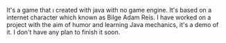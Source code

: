 It's a game that ı created with java with no game engine. It's based on a internet character which known as Bilge Adam Reis. I have worked on a project with the aim of humor and learning Java mechanics, it's a demo of it. I don't have any plan to finish it soon.
